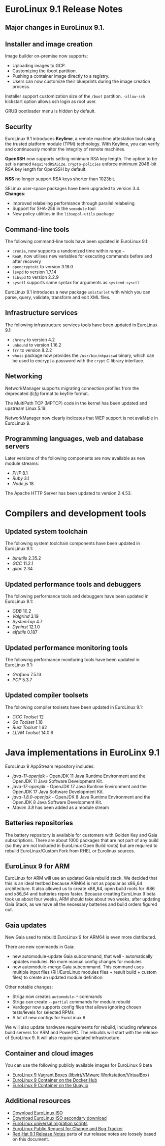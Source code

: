 # EuroLinux 9.1 Release Notes

## Major changes in EuroLinux 9.1.

## Installer and image creation

Image builder on-premise now supports:

- Uploading images to GCP.
- Customizing the /boot partition.
- Pushing a container image directly to a registry.
- Users can now customize their blueprints during the image creation process.

Installer support customization size of the `/boot` partition. `-allow-ssh` kickstart option allows ssh login as root user.

GRUB bootloader menu is hidden by default.


## Security

EuroLinux 9.1 introduces **Keylime**, a remote machine attestation tool using the
trusted platform module (TPM) technology. With Keylime, you can verify and
continuously monitor the integrity of remote machines.

**OpenSSH** now supports setting minimum RSA key length. The option to be set is named `RequiredRSASize`. `crypto-policies` enforce minimum 2048-bit RSA key length for OpenSSH by default.

**NSS** no longer support RSA keys shorter than 1023bit.

SELinux user-space packages have been upgraded to version 3.4. **Changes**:
- Improved relabeling performance through parallel relabeling
- Support for SHA-256 in the `semodule` tool
- New policy utilities in the `libsepol-utils` package

## Command-line tools

The following command-line tools have been updated in EuroLinux 9.1:
- `cronie`, now supports a randomized time within range `~`
- `ReaR`, now utilises new variables for executing commands before and after recovery
- `opencryptoki` to version 3.18.0
- `lsvpd` to version 1.7.14
- `libvpd` to version 2.2.9
- `sysctl` supports same syntax for arguments as `systemd-sysctl`


EuroLinux 9.1 introduces a new package `xmlstarlet` with which you can
parse, query, validate, transform and edit XML files.


## Infrastructure services

The following infrastructure services tools have been updated in EuroLinux 9.1:
- `chrony` to version 4.2
- `unbound` to version 1.16.2
- `frr` to version 8.2.2
- `whois` package now provides the `/usr/bin/mkpasswd` binary, which can be used to encrypt a password with the `crypt` C library interface.

## Networking

NetworkManager supports migrating connection profiles from the deprecated
*ifcfg* format to keyfile format.

The MultiPath TCP (MPTCP) code in the kernel has been updated and upstream
Linux 5.19.

NetworkManager now clearly indicates that WEP support is not available in
EuroLinux 9.

## Programming languages, web and database servers

Later versions of the following components are now available as new module
streams:
- *PHP* 8.1
- *Ruby* 3.1
- *Node.js* 18

The Apache HTTP Server has been updated to version 2.4.53.

# Compilers and development tools

## Updated system toolchain

The following system toolchain components have been updated in EuroLinux 9.1:
- *binutils* 2.35.2
- *GCC* 11.2.1
- *glibc* 2.34

## Updated performance tools and debuggers

The following performance tools and debuggers have been updated in EuroLinux
9.1:
- *GDB* 10.2
- *Valgrind* 3.19
- *SystemTap* 4.7
- *Dyninst* 12.1.0
- *elfutils* 0.187

## Updated performance monitoring tools

The following performance monitoring tools have been updated in EuroLinux 9.1:
- *Grafana* 7.5.13
- *PCP* 5.3.7

## Updated compiler toolsets

The following compiler toolsets have been updated in EuroLinux 9.1:
- *GCC Toolset* 12
- *Go Toolset* 1.18
- *Rust Toolset* 1.62
- *LLVM Toolset* 14.0.6

# Java implementations in EuroLinx 9.1

EuroLinux 9 AppStream repository includes:
- *java-11-openjdk* - OpenJDK 11 Java Runtime Environment and the OpenJDK 11
  Java Software Development Kit.
- *java-17-openjdk* - OpenJDK 17 Java Runtime Environment and the OpenJDK 17
  Java Software Development Kit.
- *java-1.8.0-openjdk* - OpenJDK 8 Java Runtime Environment and the OpenJDK 8
  Java Software Development Kit.
- *Maven 3.8* has been added as a module stream


## Batteries repositories

The battery repository is available for customers with Golden Key and Gaia
subscriptions. There are about 1000 packages that are not part of any build (so
they are not included in EuroLinux Open Build roots) but are required to
rebuild EuroLinux/Custom Fork from RHEL or Eurolinux sources.

## EuroLinux 9 for ARM

EuroLinux for ARM will use an updated Gaia rebuild stack. We decided that this
is an ideal testbed because ARM64 is not as popular as x86_64 architecture. It
also allowed us to create x86_64, open build roots for i686 and x86_64 and
batteries repos faster. Because creating EuroLinux 9 beta took us about four
weeks, ARM should take about two weeks, after updating Gaia Stack, as we have
all the necessary batteries and build orders figured out.

## Gaia updates

New Gaia used to rebuild EuroLinux 9 for ARM64 is even more distributed.

There are new commands in Gaia:
- new automodule-update Gaia subcommand, that well - automatically updates
  modules. No more manual config changes for modules
- new automodule-merge Gaia subcommand. This command uses multiple input files
  (RH/EuroLinux modules files + result build + custom files) to create an updated
  module definition

Other notable changes:
- Striga now creates `automodule-*` commands
- Striga can create `--partial` commands for module rebuild
- Vardoger now supports config files that allows ignoring chosen tests/levels  for selected RPMs
- A lot of new configs for EuroLinux 9


We will also update hardware requirements for rebuild, including reference
build servers for ARM and PowerPC. The rebuilds will start with the release of
EuroLinux 9. It will also require updated infrastructure.

## Container and cloud images

You can use the following publicly available images for EuroLinux 9 beta
- [EuroLinux 9 Vagrant Boxes (libvirt/VMware Workstation/VirtualBox) ](https://app.vagrantup.com/eurolinux-vagrant/boxes/eurolinux-9)
- [EuroLinux 9 Container on the Docker Hub](https://hub.docker.com/r/eurolinux/eurolinux-9)
- [EuroLinux 9 Container on the Quay.io](https://quay.io/repository/eurolinux/eurolinux-9)

## Additional resources

- [Download EuroLinux ISO](https://fbi.cdn.euro-linux.com/isos/)
- [Download EuroLinux ISO secondary download](https://fbi2.cdn.euro-linux.com/isos/)
- [EuroLinux universal migration scripts](https://github.com/EuroLinux/eurolinux-migration-scripts)
- [EuroLinux Public Request for Change and Bug Tracker](https://github.com/EuroLinux/eurolinux-distro-bugs-and-rfc)
- [Red Hat 9.1  Release Notes](https://access.redhat.com/documentation/en-us/red_hat_enterprise_linux/9/html/9.1_release_notes/index) parts of our release notes are loosely based on this document.

